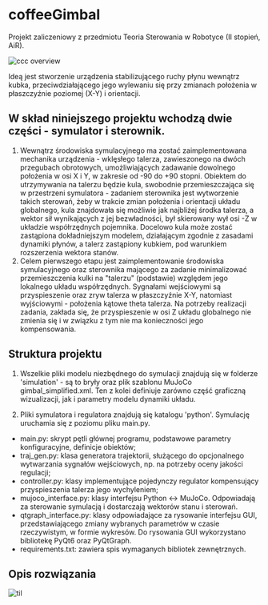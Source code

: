 # coffeeGimbal
Projekt zaliczeniowy z przedmiotu Teoria Sterowania w Robotyce (II stopień, AiR).

![ccc overview](https://github.com/user-attachments/assets/990dcdd5-9990-4b04-be5f-73600949209d)

Ideą jest stworzenie urządzenia stabilizującego ruchy płynu wewnątrz kubka, przeciwdziałającego jego wylewaniu się przy zmianach położenia w płaszczyźnie poziomej (X-Y) i orientacji.

## W skład niniejszego projektu wchodzą dwie części - symulator i sterownik.

1. Wewnątrz środowiska symulacyjnego ma zostać zaimplementowana mechanika urządzenia - wklęsłego talerza, zawieszonego na dwóch przegubach obrotowych, umożliwiających zadawanie dowolnego położenia w osi X i Y, w zakresie od -90 do +90 stopni. Obiektem do utrzymywania na talerzu będzie kula, swobodnie przemieszczająca się w przestrzeni symulatora - zadaniem sterownika jest wytworzenie takich sterowań, żeby w trakcie zmian położenia i orientacji układu globalnego, kula znajdowała się możliwie jak najbliżej środka talerza, a wektor sił wynikających z jej bezwładności, był skierowany wył osi -Z w układzie współrzędnych pojemnika. Docelowo kula może zostać zastąpiona dokładniejszym modelem, działającym zgodnie z zasadami dynamiki płynów, a talerz zastąpiony kubkiem, pod warunkiem rozszerzenia wektora stanów. 
2. Celem pierwszego etapu jest zaimplementowanie środowiska symulacyjnego oraz sterownika mającego za zadanie minimalizować przemieszczenia kulki na "talerzu" (podstawie) względem jego lokalnego układu współrzędnych. Sygnałami wejściowymi są przyspieszenie oraz zryw talerza w płaszczyźnie X-Y, natomiast wyjściowymi - położenia kątowe theta talerza. Na potrzeby realizacji zadania, zakłada się, że przyspieszenie w osi Z układu globalnego nie zmienia się i w związku z tym nie ma konieczności jego kompensowania.

## Struktura projektu

1. Wszelkie pliki modelu niezbędnego do symulacji znajdują się w folderze 'simulation' - są to bryły oraz plik szablonu MuJoCo gimbal_simplified.xml. Ten z kolei definiuje zarówno część graficzną wizualizacji, jak i parametry modelu dynamiki układu.

2. Pliki symulatora i regulatora znajdują się katalogu 'python'. Symulację uruchamia się z poziomu pliku main.py.
- main.py: skrypt pętli głównej programu, podstawowe parametry konfiguracyjne, definicje obiektów;
- traj_gen.py: klasa generatora trajektorii, służącego do opcjonalnego wytwarzania sygnałów wejściowych, np. na potrzeby oceny jakości regulacji;
- controller.py: klasy implementujące pojedynczy regulator kompensujący przyspieszenia talerza jego wychyleniem;
- mujoco_interface.py: klasy interfejsu Python <-> MuJoCo. Odpowiadają za sterowanie symulacją i dostarczają wektorów stanu i sterowań.
- qtgraph_interface.py: klasy odpowiadające za rysowanie interfejsu GUI, przedstawiającego zmiany wybranych parametrów w czasie rzeczywistym, w formie wykresów. Do rysowania GUI wykorzystano bibliotekę PyQt6 oraz PyQtGraph.
- requirements.txt: zawiera spis wymaganych bibliotek zewnętrznych. 


## Opis rozwiązania

![til](.gimball.gif)
